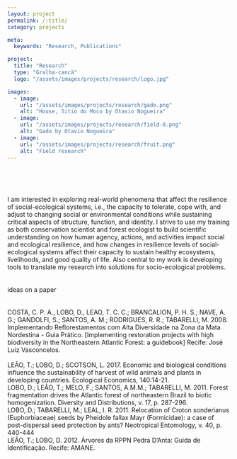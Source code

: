 ```yaml
---
layout: project
permalink: /:title/
category: projects

meta:
  keywords: "Research, Publications"

project:
  title: "Research"
  type: "Gralha-cancã"
  logo: "/assets/images/projects/research/logo.jpg"

images:
  - image:
    url: "/assets/images/projects/research/gado.png"
    alt: "House, Sitio do Moco by Otavio Nogueira"
  - image:
    url: "/assets/images/projects/research/field-8.png"
    alt: "Gado by Otavio Nogueira"
  - image:
    url: "/assets/images/projects/research/fruit.png"
    alt: "Field research"
---
```

<p style="padding-top:50px">

I am interested in exploring real-world phenomena that affect the resilience of social-ecological systems, i.e., the capacity to tolerate, cope with, and adjust to changing social or environmental conditions while sustaining critical aspects of structure, function, and identity. I strive to use my training as both conservation scientist and forest ecologist to build scientific understanding on how human agency, actions, and activities impact social and ecological resilience, and how changes in resilience levels of social-ecological systems affect their capacity to sustain healthy ecosystems, livelihoods, and good quality of life. Also central to my work is developing tools to translate my research into solutions for socio-ecological problems.
<br>
<br>
<br>ideas on a paper<br>
<br>
<br>
COSTA, C. P. A., LOBO, D., LEAO, T. C. C.; BRANCALION, P. H. S.; NAVE, A. G.; GANDOLFI, S.; SANTOS, A. M.; RODRIGUES, R. R.; TABARELLI, M. 2008. Implementando Reflorestamentos com Alta Diversidade na Zona da Mata Nordestina - Guia Prático. [Implementing restoration projects with high biodiversity in the Northeastern Atlantic Forest: a guidebook] Recife: José Luiz Vasconcelos.
<br>
<br>
LEÃO, T.; LOBO, D.; SCOTSON, L. 2017. Economic and biological conditions influence the sustainability of harvest of wild animals and plants in developing countries. Ecological Economics, 140:14-21.
<br>
LOBO, D.; LEÃO, T.; MELO, F.; SANTOS, A.M.M.; TABARELLI, M. 2011. Forest fragmentation drives the Atlantic forest of northeastern Brazil to biotic homogenization. Diversity and Distributions, v. 17, p. 287-296.
<br>
LOBO, D.; TABARELLI, M.; LEAL, I. R. 2011. Relocation of Croton sonderianus (Euphorbiaceae) seeds by Pheidole fallax Mayr (Formicidae): a case of post-dispersal seed protection by ants? Neotropical Entomology, v. 40, p. 440-444
<br>
LEÃO, T.; LOBO, D. 2012. Árvores da RPPN Pedra D’Anta: Guida de Identificação. Recife: AMANE.
